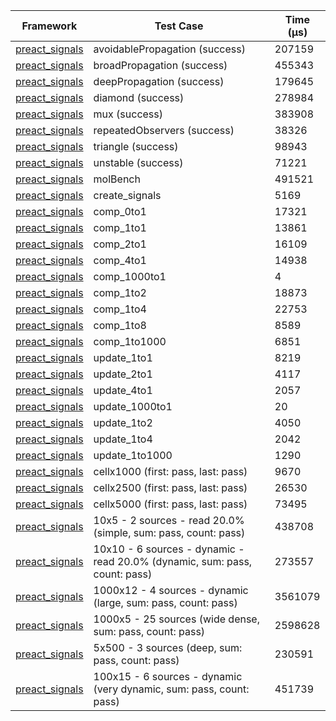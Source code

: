 | Framework | Test Case | Time (μs) |
| --- | --- | --- |
| [preact_signals](https://pub.dev/packages/preact_signals) | avoidablePropagation (success) | 207159 |
| [preact_signals](https://pub.dev/packages/preact_signals) | broadPropagation (success) | 455343 |
| [preact_signals](https://pub.dev/packages/preact_signals) | deepPropagation (success) | 179645 |
| [preact_signals](https://pub.dev/packages/preact_signals) | diamond (success) | 278984 |
| [preact_signals](https://pub.dev/packages/preact_signals) | mux (success) | 383908 |
| [preact_signals](https://pub.dev/packages/preact_signals) | repeatedObservers (success) | 38326 |
| [preact_signals](https://pub.dev/packages/preact_signals) | triangle (success) | 98943 |
| [preact_signals](https://pub.dev/packages/preact_signals) | unstable (success) | 71221 |
| [preact_signals](https://pub.dev/packages/preact_signals) | molBench | 491521 |
| [preact_signals](https://pub.dev/packages/preact_signals) | create_signals | 5169 |
| [preact_signals](https://pub.dev/packages/preact_signals) | comp_0to1 | 17321 |
| [preact_signals](https://pub.dev/packages/preact_signals) | comp_1to1 | 13861 |
| [preact_signals](https://pub.dev/packages/preact_signals) | comp_2to1 | 16109 |
| [preact_signals](https://pub.dev/packages/preact_signals) | comp_4to1 | 14938 |
| [preact_signals](https://pub.dev/packages/preact_signals) | comp_1000to1 | 4 |
| [preact_signals](https://pub.dev/packages/preact_signals) | comp_1to2 | 18873 |
| [preact_signals](https://pub.dev/packages/preact_signals) | comp_1to4 | 22753 |
| [preact_signals](https://pub.dev/packages/preact_signals) | comp_1to8 | 8589 |
| [preact_signals](https://pub.dev/packages/preact_signals) | comp_1to1000 | 6851 |
| [preact_signals](https://pub.dev/packages/preact_signals) | update_1to1 | 8219 |
| [preact_signals](https://pub.dev/packages/preact_signals) | update_2to1 | 4117 |
| [preact_signals](https://pub.dev/packages/preact_signals) | update_4to1 | 2057 |
| [preact_signals](https://pub.dev/packages/preact_signals) | update_1000to1 | 20 |
| [preact_signals](https://pub.dev/packages/preact_signals) | update_1to2 | 4050 |
| [preact_signals](https://pub.dev/packages/preact_signals) | update_1to4 | 2042 |
| [preact_signals](https://pub.dev/packages/preact_signals) | update_1to1000 | 1290 |
| [preact_signals](https://pub.dev/packages/preact_signals) | cellx1000 (first: pass, last: pass) | 9670 |
| [preact_signals](https://pub.dev/packages/preact_signals) | cellx2500 (first: pass, last: pass) | 26530 |
| [preact_signals](https://pub.dev/packages/preact_signals) | cellx5000 (first: pass, last: pass) | 73495 |
| [preact_signals](https://pub.dev/packages/preact_signals) | 10x5 - 2 sources - read 20.0% (simple, sum: pass, count: pass) | 438708 |
| [preact_signals](https://pub.dev/packages/preact_signals) | 10x10 - 6 sources - dynamic - read 20.0% (dynamic, sum: pass, count: pass) | 273557 |
| [preact_signals](https://pub.dev/packages/preact_signals) | 1000x12 - 4 sources - dynamic (large, sum: pass, count: pass) | 3561079 |
| [preact_signals](https://pub.dev/packages/preact_signals) | 1000x5 - 25 sources (wide dense, sum: pass, count: pass) | 2598628 |
| [preact_signals](https://pub.dev/packages/preact_signals) | 5x500 - 3 sources (deep, sum: pass, count: pass) | 230591 |
| [preact_signals](https://pub.dev/packages/preact_signals) | 100x15 - 6 sources - dynamic (very dynamic, sum: pass, count: pass) | 451739 |
